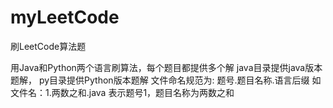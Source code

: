 # myLeetCode
刷LeetCode算法题

用Java和Python两个语言刷算法，每个题目都提供多个解
java目录提供java版本题解，
py目录提供Python版本题解
文件命名规范为: 题号.题目名称.语言后缀
如文件名：1.两数之和.java 表示题号1，题目名称为两数之和

